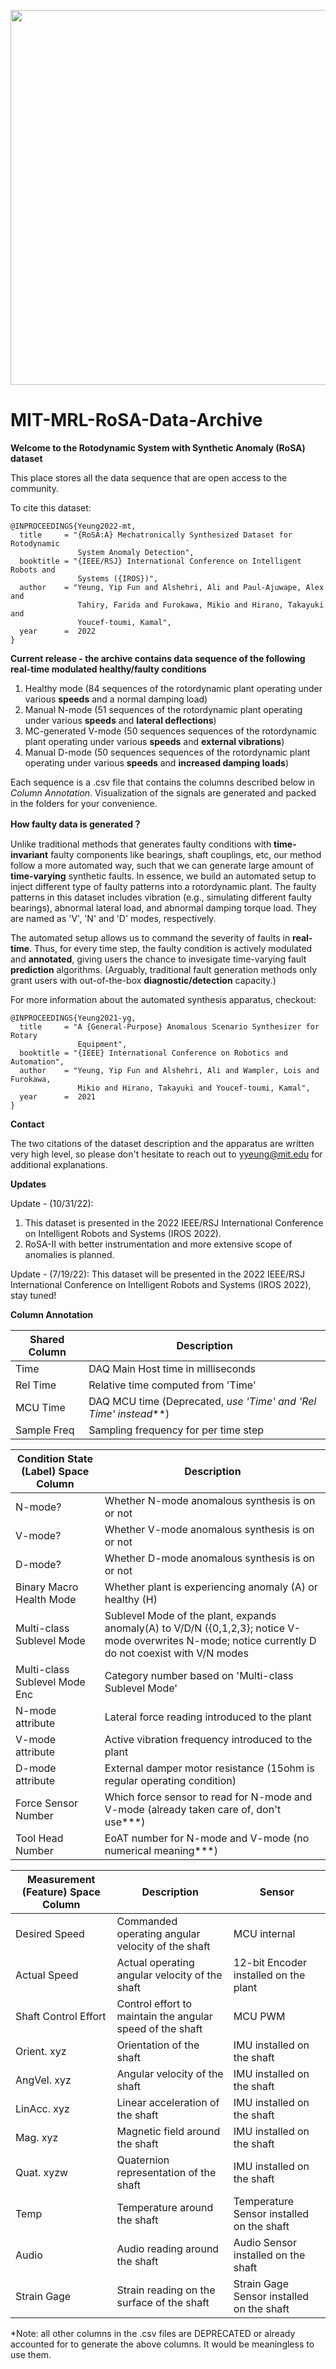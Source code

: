<a href="url"><img src="https://github.com/mrl-anomaly/MIT-MRL-RoSA-Data-Archive/blob/main/RoSA%20flyer%20cropped.png" align="center" width="600" ></a>

# MIT-MRL-RoSA-Data-Archive

**Welcome to the Rotodynamic System with Synthetic Anomaly (RoSA) dataset**

This place stores all the data sequence that are open access to the community.

To cite this dataset:
```
@INPROCEEDINGS{Yeung2022-mt,
  title     = "{RoSA:A} Mechatronically Synthesized Dataset for Rotodynamic
               System Anomaly Detection",
  booktitle = "{IEEE/RSJ} International Conference on Intelligent Robots and
               Systems ({IROS})",
  author    = "Yeung, Yip Fun and Alshehri, Ali and Paul-Ajuwape, Alex and
               Tahiry, Farida and Furokawa, Mikio and Hirano, Takayuki and
               Youcef-toumi, Kamal",
  year      =  2022
}
```

**Current release - the archive contains data sequence of the following real-time modulated healthy/faulty conditions**
1. Healthy mode (84 sequences of the rotordynamic plant operating under various **speeds** and a normal damping load)
2. Manual N-mode (51 sequences of the rotordynamic plant operating under various **speeds** and **lateral deflections**) 
3. MC-generated V-mode (50 sequences sequences of the rotordynamic plant operating under various **speeds** and **external vibrations**)
4. Manual D-mode (50 sequences sequences of the rotordynamic plant operating under various **speeds** and **increased damping loads**)

Each sequence is a .csv file that contains the columns described below in *Column Annotation*. Visualization of the signals are generated and packed in the folders for your convenience.

**How faulty data is generated？**

Unlike traditional methods that generates faulty conditions with **time-invariant** faulty components like bearings, shaft couplings, etc, our method follow a more automated way, such that we can generate large amount of **time-varying** synthetic faults. In essence, we build an automated setup to inject different type of faulty patterns into a rotordynamic plant. The faulty patterns in this dataset includes vibration (e.g., simulating different faulty bearings), abnormal lateral load, and abnormal damping torque load. They are named as 'V', 'N' and 'D' modes, respectively.

The automated setup allows us to command the severity of faults in **real-time**. Thus, for every time step, the faulty condition is actively modulated and **annotated**, giving users the chance to invesigate time-varying fault **prediction** algorithms. (Arguably, traditional fault generation methods only grant users with out-of-the-box **diagnostic/detection** capacity.)



For more information about the automated synthesis apparatus, checkout:
```
@INPROCEEDINGS{Yeung2021-yg,
  title     = "A {General-Purpose} Anomalous Scenario Synthesizer for Rotary
               Equipment",
  booktitle = "{IEEE} International Conference on Robotics and Automation",
  author    = "Yeung, Yip Fun and Alshehri, Ali and Wampler, Lois and Furokawa,
               Mikio and Hirano, Takayuki and Youcef-toumi, Kamal",
  year      =  2021
}
```


**Contact**

The two citations of the dataset description and the apparatus are written very high level, so please don't hesitate to reach out to yyeung@mit.edu for additional explanations.


**Updates**

Update - (10/31/22):
1. This dataset is presented in the 2022 IEEE/RSJ International Conference on Intelligent Robots and Systems (IROS 2022). 
2. RoSA-II with better instrumentation and more extensive scope of anomalies is planned.

Update - (7/19/22):
This dataset will be presented in the 2022 IEEE/RSJ International Conference on Intelligent Robots and Systems (IROS 2022), stay tuned!


**Column Annotation**

| Shared Column | Description |
| --- | --- |
| Time | DAQ Main Host time in milliseconds | 
| Rel Time | Relative time computed from 'Time'| 
| MCU Time | DAQ MCU time (Deprecated, *use 'Time' and 'Rel Time' instead***) |
| Sample Freq | Sampling frequency for per time step|


| Condition State (Label) Space Column | Description |
| --- | --- |
| N-mode? | Whether N-mode anomalous synthesis is on or not|
| V-mode? | Whether V-mode anomalous synthesis is on or not|
| D-mode? | Whether D-mode anomalous synthesis is on or not|
|Binary Macro Health Mode | Whether plant is experiencing anomaly (A) or healthy (H)|
| Multi-class Sublevel Mode | Sublevel Mode of the plant, expands anomaly(A) to V/D/N ({0,1,2,3}; notice V-mode overwrites N-mode; notice currently D do not coexist with V/N modes|
| Multi-class Sublevel Mode Enc | Category number based on 'Multi-class Sublevel Mode' | 
| N-mode attribute | Lateral force reading introduced to the plant |
| V-mode attribute | Active vibration frequency introduced to the plant |
| D-mode attribute | External damper motor resistance (15ohm is regular operating condition) |
| Force Sensor Number | Which force sensor to read for N-mode and V-mode (already taken care of, don't use***) |
| Tool Head Number | EoAT number for N-mode and V-mode (no numerical meaning***) |

| Measurement (Feature) Space Column | Description | Sensor |
| --- | --- | --- |
| Desired Speed | Commanded operating angular velocity of the shaft | MCU internal | 
| Actual Speed | Actual operating angular velocity of the shaft  | 12-bit Encoder installed on the plant | 
| Shaft Control Effort | Control effort to maintain the angular speed of the shaft | MCU PWM |  
| Orient. xyz| Orientation of the shaft | IMU installed on the shaft | 
| AngVel. xyz| Angular velocity of the shaft | IMU installed on the shaft |  
| LinAcc. xyz| Linear acceleration of the shaft | IMU installed on the shaft |  
| Mag. xyz | Magnetic field around the shaft | IMU installed on the shaft |  
| Quat. xyzw | Quaternion representation of the shaft | IMU installed on the shaft |  
| Temp | Temperature around the shaft |  Temperature Sensor installed on the shaft|
| Audio | Audio reading around the shaft |  Audio Sensor installed on the shaft|
| Strain Gage| Strain reading on the surface of the shaft| Strain Gage Sensor installed on the shaft |

*Note: all other columns in the .csv files are DEPRECATED or already accounted for to generate the above columns. It would be meaningless to use them.
